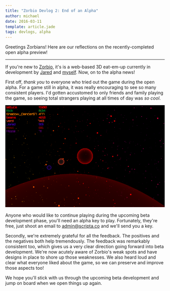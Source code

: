```yaml
---
title: "Zorbio Devlog 2: End of an Alpha"
author: michael
date: 2016-03-11
template: article.jade
tags: devlogs, alpha
---
```


Greetings Zorbians!  Here are our reflections on the recently-completed open alpha preview!

----

If you're new to [Zorbio][zorbio], it's is a web-based 3D eat-em-up currently
in development by [Jared][jared] and [myself][me].  Now, on to the alpha news!

First off, *thank you* to everyone who tried out the game during the open
alpha.  For a game still in alpha, it was really encouraging to see so many
consistent players.  I'd gotten accustomed to only friends and family playing
the game, so seeing total strangers playing at all times of day was *so cool*.

![zorbio screenshot with several players](alpha-fun.png)

Anyone who would like to continue playing during the upcoming beta development
phase, you'll need an alpha key to play.  Fortunately, they're free, just shoot
an email to [admin@scripta.co][keymail] and we'll send you a key.

Secondly, we're extremely grateful for all the feedback.  The positives and the
negatives both help tremendously.  The feedback was remarkably consistent too,
which gives us a very clear direction going forward into beta development.
We're now acutely aware of Zorbio's weak spots and have designs in place to
shore up those weaknesses.  We also heard loud and clear what everyone liked
about the game, so we can preserve and improve those aspects too!

We hope you'll stick with us through the upcoming beta development and jump on
board when we open things up again.

[zorbio]: http://zor.bio
[keymail]: mailto:admin@scripta.co
[jared]: https://twitter.com/caramelcode
[me]: https://twitter.com/mwcz

